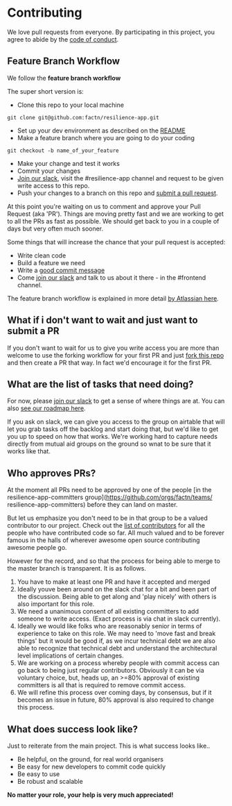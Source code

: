 # Contributing

We love pull requests from everyone. By participating in this project, you
agree to abide by the [code of conduct].

[code of conduct]: /CODE_OF_CONDUCT.md

## Feature Branch Workflow 

We follow the **feature branch workflow** 

The super short version is:
- Clone this  repo to your local machine
```
git clone git@github.com:factn/resilience-app.git
```
- Set up your dev environment as described on the [README](https://github.com/factn/mutualaidworld_frontend/blob/master/README.md)
- Make a feature branch where you are going to do your coding
```
git checkout -b name_of_your_feature
```
- Make your change and test it works
- Commit your changes
- [Join our slack],  visit the #resilience-app channel and request to be given write access to this repo.
- Push your changes to a branch on this repo and [submit a pull request][pr].

At this point you're waiting on us to comment and approve your Pull Request (aka 'PR'). Things are moving pretty fast and we are working to get to all the PRs as fast as possible. We should get back to you in a couple of days but very often much sooner.

Some things that will increase the chance that your pull request is accepted:

* Write clean code 
* Build a feature we need
* Write a [good commit message][commit]
* Come [join our slack] and talk to us about it there - in the #frontend channel.

The feature branch workflow is explained in more detail [by Atlassian here].

[commit]: http://tbaggery.com/2008/04/19/a-note-about-git-commit-messages.html
[pr]: https://github.com/factn/mutualaidworld_frontend/compare
[by Atlassian here]: https://www.atlassian.com/git/tutorials/comparing-workflows/feature-branch-workflow
[readme]: https://github.com/factn/mutualaidworld_frontend/blob/master/README.md
[join our slack]: https://join.slack.com/t/coronadonor/shared_invite/zt-cwm4b79c-12NHPqGWbzZ1aR5geyME1g

## What if i don't want to wait and just want to submit a PR

If you don't want to wait for us to give you write access you are more than welcome to use the forking workflow for your first PR and just [fork this repo](https://guides.github.com/activities/forking/) and then create a PR that way. In fact we'd encourage it for the first PR.

## What are the list of tasks that need doing?

For now, please [join our slack] to get a sense of where things are at. You can also [see our roadmap here](https://airtable.com/invite/l?inviteId=invAIFQQVcucfXfWx&inviteToken=a9ca21ad9b07a25b40d520f6c43855b006dd83b61cdccbb38799dcac551a4b0d). 

If you ask on slack, we can give you access to the group on airtable that will let you grab tasks off the backlog and start doing that, but we'd like to get you up to speed on how that works. We're working hard to capture needs directly from mutual aid groups on the ground so wnat to be sure that it works like that.

## Who approves PRs?

At the moment all PRs need to be approved by one of the people [in the resilience-app-committers group](https://github.com/orgs/factn/teams/ resilience-app-committers) before they can land on master.

But let us emphasize you don't need to be in that group to be a valued contributor to our project. Check out the [list of contributors](https://github.com/factn/mutualaidworld_frontend/graphs/contributors) for all the people who have contributed code so far. All much valued and to be forever famous in the halls of wherever awesome open source contributing awesome people go.

However for the record, and so that the process for being able to merge to the master branch is transparent. It is as follows.

1. You have to make at least one PR and have it accepted and merged 
2. Ideally youve been around on the slack chat for a bit and been part of the discussion. Being able to get along and 'play nicely' with others is also important for this role.
3. We need a unanimous consent of all existing committers to add someone to write access. (Exact process is via chat in slack currently).
4. Ideally we would like folks who are reasonably senior in terms of experience to take on this role. We may need to 'move fast and break things' but it would be good if, as we incur technical debt we are also able to recognize that technical debt and understand the architectural level implications of certain changes. 
5. We are working on a process whereby people with commit access can go back to being just regular contributors. Obviously it can be via voluntary choice, but, heads up, an >=80% approval of existing committers is all that is required to remove commit access.
6. We will refine this process over coming days, by consensus, but if it becomes an issue in future, 80% approval is also required to change this process.


## What does success look like?

Just to reiterate from the main project. This is what success looks like..

- Be helpful, on the ground, for real world organisers
- Be easy for new developers to commit code quickly
- Be easy to use
- Be robust and scalable

**No matter your role, your help is very much appreciated!**

